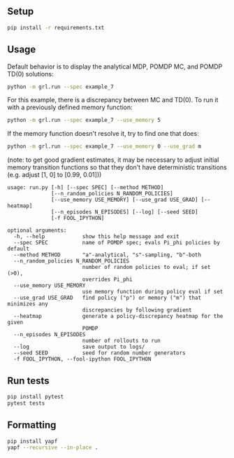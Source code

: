 ## Setup
```bash
pip install -r requirements.txt
```

## Usage

Default behavior is to display the analytical MDP, POMDP MC, and POMDP TD(0) solutions:
```bash
python -m grl.run --spec example_7
```

For this example, there is a discrepancy between MC and TD(0). To run it with a previously defined memory function:
```bash
python -m grl.run --spec example_7 --use_memory 5
```

If the memory function doesn't resolve it, try to find one that does:
```bash
python -m grl.run --spec example_7 --use_memory 0 --use_grad m
```
(note: to get good gradient estimates, it may be necessary to adjust initial memory transition functions
so that they don't have deterministic transitions (e.g. adjust [1, 0] to [0.99, 0.01]))

```
usage: run.py [-h] [--spec SPEC] [--method METHOD]
              [--n_random_policies N_RANDOM_POLICIES]
              [--use_memory USE_MEMORY] [--use_grad USE_GRAD] [--heatmap]
              [--n_episodes N_EPISODES] [--log] [--seed SEED]
              [-f FOOL_IPYTHON]

optional arguments:
  -h, --help            show this help message and exit
  --spec SPEC           name of POMDP spec; evals Pi_phi policies by default
  --method METHOD       "a"-analytical, "s"-sampling, "b"-both
  --n_random_policies N_RANDOM_POLICIES
                        number of random policies to eval; if set (>0),
                        overrides Pi_phi
  --use_memory USE_MEMORY
                        use memory function during policy eval if set
  --use_grad USE_GRAD   find policy ("p") or memory ("m") that minimizes any
                        discrepancies by following gradient
  --heatmap             generate a policy-discrepancy heatmap for the given
                        POMDP
  --n_episodes N_EPISODES
                        number of rollouts to run
  --log                 save output to logs/
  --seed SEED           seed for random number generators
  -f FOOL_IPYTHON, --fool-ipython FOOL_IPYTHON
```

## Run tests
```bash
pip install pytest
pytest tests
```

## Formatting
```bash
pip install yapf
yapf --recursive --in-place .
```
